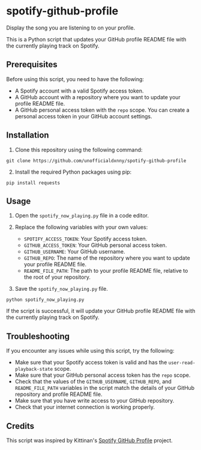 # spotify-github-profile
Display the song you are listening to on your profile.

This is a Python script that updates your GitHub profile README file with the currently playing track on Spotify.

## Prerequisites

Before using this script, you need to have the following:

- A Spotify account with a valid Spotify access token.
- A GitHub account with a repository where you want to update your profile README file.
- A GitHub personal access token with the `repo` scope. You can create a personal access token in your GitHub account settings.

## Installation

1. Clone this repository using the following command:

```
git clone https://github.com/unofficialdxnny/spotify-github-profile
```

2. Install the required Python packages using pip:

```
pip install requests
```


## Usage

1. Open the `spotify_now_playing.py` file in a code editor.
2. Replace the following variables with your own values:

   - `SPOTIFY_ACCESS_TOKEN`: Your Spotify access token.
   - `GITHUB_ACCESS_TOKEN`: Your GitHub personal access token.
   - `GITHUB_USERNAME`: Your GitHub username.
   - `GITHUB_REPO`: The name of the repository where you want to update your profile README file.
   - `README_FILE_PATH`: The path to your profile README file, relative to the root of your repository.

3. Save the `spotify_now_playing.py` file.

```
python spotify_now_playing.py
```


If the script is successful, it will update your GitHub profile README file with the currently playing track on Spotify.

## Troubleshooting

If you encounter any issues while using this script, try the following:

- Make sure that your Spotify access token is valid and has the `user-read-playback-state` scope.
- Make sure that your GitHub personal access token has the `repo` scope.
- Check that the values of the `GITHUB_USERNAME`, `GITHUB_REPO`, and `README_FILE_PATH` variables in the script match the details of your GitHub repository and profile README file.
- Make sure that you have write access to your GitHub repository.
- Check that your internet connection is working properly.

## Credits

This script was inspired by Kittinan's [Spotify GitHub Profile](https://github.com/kittinan/spotify-github-profile) project.
